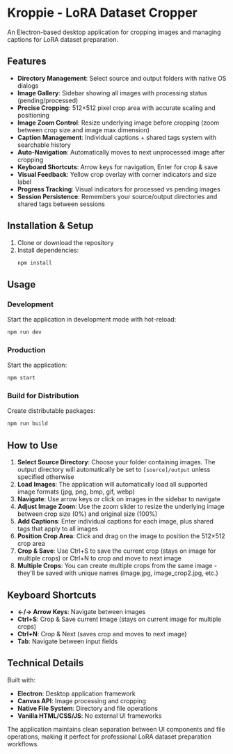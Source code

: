 # Kroppie - LoRA Dataset Cropper

An Electron-based desktop application for cropping images and managing captions for LoRA dataset preparation.

## Features

- **Directory Management**: Select source and output folders with native OS dialogs
- **Image Gallery**: Sidebar showing all images with processing status (pending/processed)
- **Precise Cropping**: 512×512 pixel crop area with accurate scaling and positioning
- **Image Zoom Control**: Resize underlying image before cropping (zoom between crop size and image max dimension)
- **Caption Management**: Individual captions + shared tags system with searchable history
- **Auto-Navigation**: Automatically moves to next unprocessed image after cropping
- **Keyboard Shortcuts**: Arrow keys for navigation, Enter for crop & save
- **Visual Feedback**: Yellow crop overlay with corner indicators and size label
- **Progress Tracking**: Visual indicators for processed vs pending images
- **Session Persistence**: Remembers your source/output directories and shared tags between sessions

## Installation & Setup

1. Clone or download the repository
2. Install dependencies:
   ```bash
   npm install
   ```

## Usage

### Development
Start the application in development mode with hot-reload:
```bash
npm run dev
```

### Production
Start the application:
```bash
npm start
```

### Build for Distribution
Create distributable packages:
```bash
npm run build
```

## How to Use

1. **Select Source Directory**: Choose your folder containing images. The output directory will automatically be set to `[source]/output` unless specified otherwise
2. **Load Images**: The application will automatically load all supported image formats (jpg, png, bmp, gif, webp)
3. **Navigate**: Use arrow keys or click on images in the sidebar to navigate
4. **Adjust Image Zoom**: Use the zoom slider to resize the underlying image between crop size (0%) and original size (100%)
5. **Add Captions**: Enter individual captions for each image, plus shared tags that apply to all images
6. **Position Crop Area**: Click and drag on the image to position the 512×512 crop area
7. **Crop & Save**: Use Ctrl+S to save the current crop (stays on image for multiple crops) or Ctrl+N to crop and move to next image
8. **Multiple Crops**: You can create multiple crops from the same image - they'll be saved with unique names (image.jpg, image_crop2.jpg, etc.)

## Keyboard Shortcuts

- **←/→ Arrow Keys**: Navigate between images
- **Ctrl+S**: Crop & Save current image (stays on current image for multiple crops)
- **Ctrl+N**: Crop & Next (saves crop and moves to next image)
- **Tab**: Navigate between input fields

## Technical Details

Built with:
- **Electron**: Desktop application framework
- **Canvas API**: Image processing and cropping
- **Native File System**: Directory and file operations
- **Vanilla HTML/CSS/JS**: No external UI frameworks

The application maintains clean separation between UI components and file operations, making it perfect for professional LoRA dataset preparation workflows.